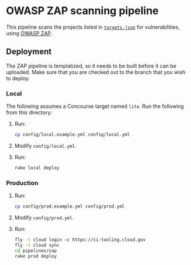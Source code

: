 # OWASP ZAP scanning pipeline

This pipeline scans the projects listed in [`targets.json`](../../config/targets.json) for vulnerabilities, using [OWASP ZAP](https://www.owasp.org/index.php/OWASP_Zed_Attack_Proxy_Project).

## Deployment

The ZAP pipeline is templatized, so it needs to be built before it can be uploaded. Make sure that you are checked out to the branch that you wish to deploy.

### Local

The following assumes a Concourse target named `lite`. Run the following from this directory:

1. Run:

    ```bash
    cp config/local.example.yml config/local.yml
    ```

1. Modify `config/local.yml`.
1. Run:

    ```bash
    rake local deploy
    ```

### Production

1. Run:

    ```bash
    cp config/prod.example.yml config/prod.yml
    ```

1. Modify `config/prod.yml`.
1. Run:

    ```bash
    fly -t cloud login —c https://ci-tooling.cloud.gov
    fly -t cloud sync
    cd pipelines/zap
    rake prod deploy
    ```
